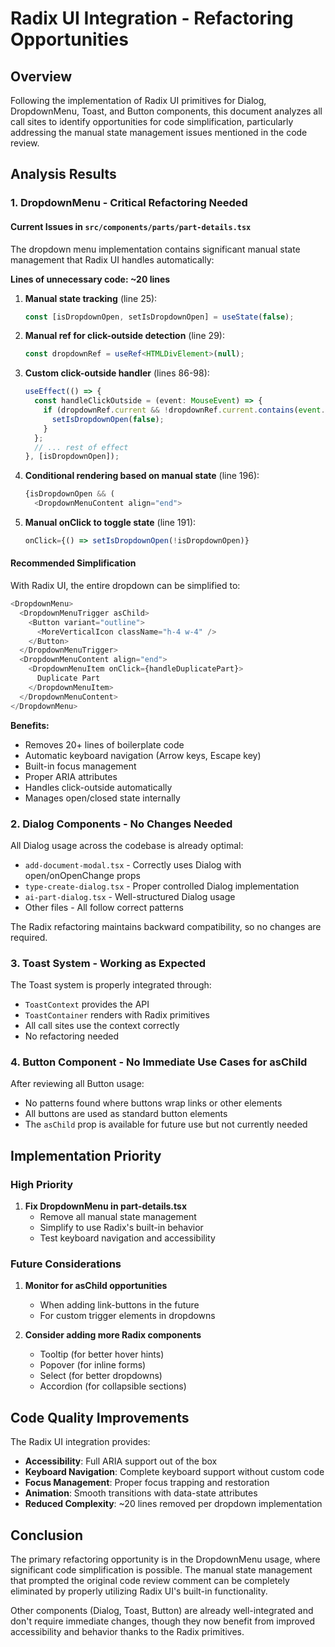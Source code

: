 # Radix UI Integration - Refactoring Opportunities

## Overview
Following the implementation of Radix UI primitives for Dialog, DropdownMenu, Toast, and Button components, this document analyzes all call sites to identify opportunities for code simplification, particularly addressing the manual state management issues mentioned in the code review.

## Analysis Results

### 1. DropdownMenu - Critical Refactoring Needed

#### Current Issues in `src/components/parts/part-details.tsx`
The dropdown menu implementation contains significant manual state management that Radix UI handles automatically:

**Lines of unnecessary code: ~20 lines**

1. **Manual state tracking** (line 25):
   ```typescript
   const [isDropdownOpen, setIsDropdownOpen] = useState(false);
   ```

2. **Manual ref for click-outside detection** (line 29):
   ```typescript
   const dropdownRef = useRef<HTMLDivElement>(null);
   ```

3. **Custom click-outside handler** (lines 86-98):
   ```typescript
   useEffect(() => {
     const handleClickOutside = (event: MouseEvent) => {
       if (dropdownRef.current && !dropdownRef.current.contains(event.target as Node)) {
         setIsDropdownOpen(false);
       }
     };
     // ... rest of effect
   }, [isDropdownOpen]);
   ```

4. **Conditional rendering based on manual state** (line 196):
   ```typescript
   {isDropdownOpen && (
     <DropdownMenuContent align="end">
   ```

5. **Manual onClick to toggle state** (line 191):
   ```typescript
   onClick={() => setIsDropdownOpen(!isDropdownOpen)}
   ```

#### Recommended Simplification
With Radix UI, the entire dropdown can be simplified to:
```typescript
<DropdownMenu>
  <DropdownMenuTrigger asChild>
    <Button variant="outline">
      <MoreVerticalIcon className="h-4 w-4" />
    </Button>
  </DropdownMenuTrigger>
  <DropdownMenuContent align="end">
    <DropdownMenuItem onClick={handleDuplicatePart}>
      Duplicate Part
    </DropdownMenuItem>
  </DropdownMenuContent>
</DropdownMenu>
```

**Benefits:**
- Removes 20+ lines of boilerplate code
- Automatic keyboard navigation (Arrow keys, Escape key)
- Built-in focus management
- Proper ARIA attributes
- Handles click-outside automatically
- Manages open/closed state internally

### 2. Dialog Components - No Changes Needed

All Dialog usage across the codebase is already optimal:
- `add-document-modal.tsx` - Correctly uses Dialog with open/onOpenChange props
- `type-create-dialog.tsx` - Proper controlled Dialog implementation
- `ai-part-dialog.tsx` - Well-structured Dialog usage
- Other files - All follow correct patterns

The Radix refactoring maintains backward compatibility, so no changes are required.

### 3. Toast System - Working as Expected

The Toast system is properly integrated through:
- `ToastContext` provides the API
- `ToastContainer` renders with Radix primitives
- All call sites use the context correctly
- No refactoring needed

### 4. Button Component - No Immediate Use Cases for asChild

After reviewing all Button usage:
- No patterns found where buttons wrap links or other elements
- All buttons are used as standard button elements
- The `asChild` prop is available for future use but not currently needed

## Implementation Priority

### High Priority
1. **Fix DropdownMenu in part-details.tsx**
   - Remove all manual state management
   - Simplify to use Radix's built-in behavior
   - Test keyboard navigation and accessibility

### Future Considerations
1. **Monitor for asChild opportunities**
   - When adding link-buttons in the future
   - For custom trigger elements in dropdowns

2. **Consider adding more Radix components**
   - Tooltip (for better hover hints)
   - Popover (for inline forms)
   - Select (for better dropdowns)
   - Accordion (for collapsible sections)

## Code Quality Improvements

The Radix UI integration provides:
- **Accessibility**: Full ARIA support out of the box
- **Keyboard Navigation**: Complete keyboard support without custom code
- **Focus Management**: Proper focus trapping and restoration
- **Animation**: Smooth transitions with data-state attributes
- **Reduced Complexity**: ~20 lines removed per dropdown implementation

## Conclusion

The primary refactoring opportunity is in the DropdownMenu usage, where significant code simplification is possible. The manual state management that prompted the original code review comment can be completely eliminated by properly utilizing Radix UI's built-in functionality.

Other components (Dialog, Toast, Button) are already well-integrated and don't require immediate changes, though they now benefit from improved accessibility and behavior thanks to the Radix primitives.